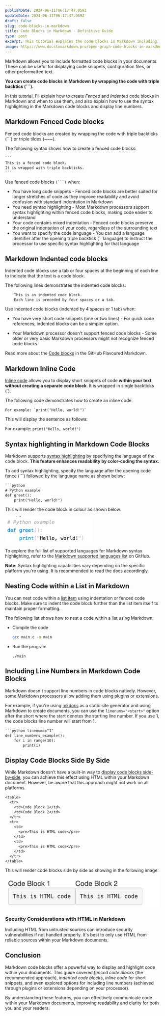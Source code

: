 ```yaml
---
publishDate: 2024-06-11T06:17:47.059Z
updateDate: 2024-06-11T06:17:47.059Z
draft: false
slug: code-blocks-in-markdown
title: Code Blocks in Markdown - Definitive Guide
type: post
excerpt: This tutorial explains the code blocks in Markdown including, fenced code blocks, indented code blocks, inline codes and syntax highlighting in code blocks.
image: https://www.docstomarkdown.pro/open-graph-code-blocks-in-markdown.png
---
```


Markdown allows you to include formatted code blocks in your documents. These can be useful for displaying code snippets, configuration files, or other preformatted text.

**You can create code blocks in Markdown by wrapping the code with triple backtics (```).**

In this tutorial, I'll explain how to create *Fenced* and *Indented* code blocks in Markdown and when to use them, and also explain how to use the syntax highlighting in the Markdown code blocks and display line numbers.

<!-- toc -->

## Markdown Fenced Code blocks

Fenced code blocks are created by wrapping the code with triple backticks (```) or triple tildes (~~~).

The following syntax shows how to create a fenced code blocks: 

````
```
This is a fenced code block.
It is wrapped with triple backticks.
```
````

Use fenced code blocks `(```)` when:

- You have long code snippets - Fenced code blocks are better suited for longer stretches of code as they improve readability and avoid confusion with standard indentation in Markdown
- You need syntax highlighting - Most Markdown processors support syntax highlighting within fenced code blocks, making code easier to understand
- Your code contains mixed indentation - Fenced code blocks preserve the original indentation of your code, regardless of the surrounding text
- You want to specify the code language - You can add a language identifier after the opening triple backtick (```language) to instruct the processor to use specific syntax highlighting for that language

## Markdown Indented code blocks

Indented code blocks use a tab or four spaces at the beginning of each line to indicate that the text is a code block.

The following lines demonstrates the indented code blocks:

```
    This is an indented code block.
    Each line is preceded by four spaces or a tab.
```

Use indented code blocks (indented by 4 spaces or 1 tab) when:

- You have very short code snippets (one or two lines) - For quick code references, indented blocks can be a simpler option.

- Your Markdown processor doesn't support fenced code blocks - Some older or very basic Markdown processors might not recognize fenced code blocks

Read more about the [Code blocks](https://docs.github.com/en/get-started/writing-on-github/working-with-advanced-formatting/creating-and-highlighting-code-blocks) in the GitHub Flavoured Markdown. 

## Markdown Inline Code

[Inline code](https://developer.mozilla.org/en-US/docs/Web/HTML/Element/code) allows you to display short snippets of code **within your text without creating a separate code block**. It is wrapped in single backticks (`).

The following code demonstrates how to create an inline code:

```
For example: `print("Hello, world!")`
```

This will display the sentence as follows: 

For example: `print("Hello, world!")`


## Syntax highlighting in Markdown Code Blocks

Markdown supports [syntax highlighting](https://en.wikipedia.org/wiki/Syntax_highlighting) by specifying the language of the code block. **This feature enhances readability by color-coding the syntax.**

To add syntax highlighting, specify the language after the opening code fence (```) followed by the language name as shown below:

```
```python
# Python example
def greet():
    print("Hello, world!")
```

This will render the code block in colour as shown below: 

![Code block with syntax highlighting](./images/syntax-highlighting.png)

To explore the full list of supported languages for Markdown syntax highlighting, refer to the [Markdown supported languages list](https://github.com/jincheng9/markdown_supported_languages?tab=readme-ov-file#heres-a-full-list-of-supported-languages) on GitHub.

**Note:** Syntax highlighting capabilities vary depending on the specific platform you're using. It is recommended to read the docs accordingly.

## Nesting Code within a List in Markdown

You can nest code within a [list item](/lists-in-markdown/) using indentation or fenced code blocks. Make sure to indent the code block further than the list item itself to maintain proper formatting.

The following list shows how to nest a code within a list using Markdown:

- Compile the code
    ```bash
    gcc main.c -o main
    ```
- Run the program

    ```
    ./main
    ```

## Including Line Numbers in Markdown Code Blocks

Markdown doesn't support line numbers in code blocks natively. However, some Markdown processors allow adding them using plugins or extensions.

For example, if you're using [mkdocs](https://squidfunk.github.io/mkdocs-material/reference/code-blocks/#adding-line-numbers) as a static site generator and using Markdown to create documents, you can use the `linenums="<start>"` option after the short where the start denotes the starting line number. If you use 1, the code blocks line number will start from 1.

```
```python linenums="1"
def line_numbers_example():
    for i in range(10):
        print(i)
```

## Display Code Blocks Side By Side

While Markdown doesn't have a built-in way to [display code blocks side-by-side](https://github.com/yzhang-gh/vscode-markdown/issues/987), you can achieve this effect using HTML within your Markdown document. However,  be aware that this approach might not work on all platforms. 

```
<table>
  <tr>
    <td>Code Block 1</td>
    <td>Code Block 2</td>
  </tr>
  <tr>
    <td>
      <pre>This is HTML code</pre>
    </td>
    <td>
      <pre>This is HTML code</pre>
    </td>
  </tr>
</table>
```

This will render code blocks side by side as showing in the following image: 

![Side by side code blocks](./images/side-by-side-code-blocks.png)

### Security Considerations with HTML in Markdown

Including HTML from untrusted sources can introduce security vulnerabilities if not handled properly.  It's best to only use HTML from reliable sources within your Markdown documents.

## Conclusion

Markdown code blocks offer a powerful way to display and highlight code within your documents. This guide covered *fenced code blocks* (the recommended approach), *indented code blocks*, *inline code* for short snippets, and even explored options for including line numbers (achieved through plugins or extensions depending on your processor).

By understanding these features, you can effectively communicate code within your Markdown documents, improving readability and clarity for both you and your readers.